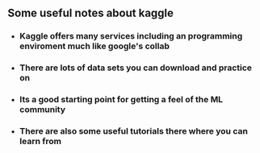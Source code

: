 ## Some useful notes about kaggle 
- ### Kaggle offers many services including an programming enviroment much like google's collab 
- ### There are lots of data sets you can download and practice on 
- ### Its a good starting point for getting a feel of the ML community 
- ### There are also some useful tutorials there where you can learn from

